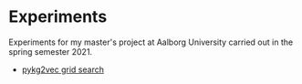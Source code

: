 # Experiments

Experiments for my master's project at Aalborg University carried out in the spring semester 2021.

 * [pykg2vec grid search](pykg2vec-grid-search)
